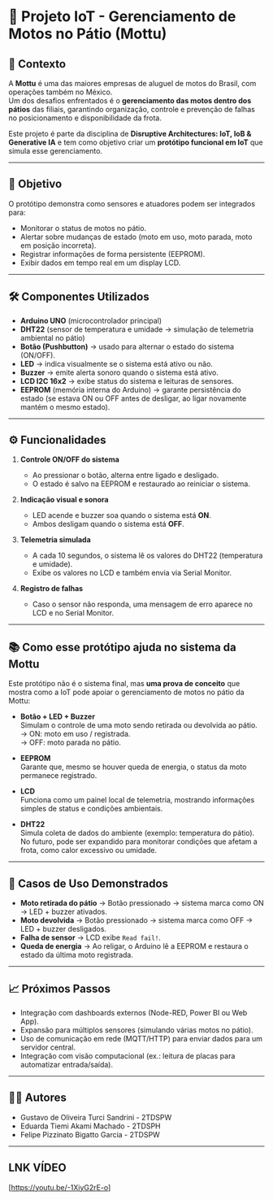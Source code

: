 # 🚀 Projeto IoT - Gerenciamento de Motos no Pátio (Mottu)

## 📌 Contexto
A **Mottu** é uma das maiores empresas de aluguel de motos do Brasil, com operações também no México.  
Um dos desafios enfrentados é o **gerenciamento das motos dentro dos pátios** das filiais, garantindo organização, controle e prevenção de falhas no posicionamento e disponibilidade da frota.

Este projeto é parte da disciplina de **Disruptive Architectures: IoT, IoB & Generative IA** e tem como objetivo criar um **protótipo funcional em IoT** que simula esse gerenciamento.

---

## 🎯 Objetivo
O protótipo demonstra como sensores e atuadores podem ser integrados para:
- Monitorar o status de motos no pátio.  
- Alertar sobre mudanças de estado (moto em uso, moto parada, moto em posição incorreta).  
- Registrar informações de forma persistente (EEPROM).  
- Exibir dados em tempo real em um display LCD.  

---

## 🛠️ Componentes Utilizados
- **Arduino UNO** (microcontrolador principal)  
- **DHT22** (sensor de temperatura e umidade → simulação de telemetria ambiental no pátio)  
- **Botão (Pushbutton)** → usado para alternar o estado do sistema (ON/OFF).  
- **LED** → indica visualmente se o sistema está ativo ou não.  
- **Buzzer** → emite alerta sonoro quando o sistema está ativo.  
- **LCD I2C 16x2** → exibe status do sistema e leituras de sensores.  
- **EEPROM** (memória interna do Arduino) → garante persistência do estado (se estava ON ou OFF antes de desligar, ao ligar novamente mantém o mesmo estado).  

---

## ⚙️ Funcionalidades
1. **Controle ON/OFF do sistema**  
   - Ao pressionar o botão, alterna entre ligado e desligado.  
   - O estado é salvo na EEPROM e restaurado ao reiniciar o sistema.  

2. **Indicação visual e sonora**  
   - LED acende e buzzer soa quando o sistema está **ON**.  
   - Ambos desligam quando o sistema está **OFF**.  

3. **Telemetria simulada**  
   - A cada 10 segundos, o sistema lê os valores do DHT22 (temperatura e umidade).  
   - Exibe os valores no LCD e também envia via Serial Monitor.  

4. **Registro de falhas**  
   - Caso o sensor não responda, uma mensagem de erro aparece no LCD e no Serial Monitor.  

---

## 📚 Como esse protótipo ajuda no sistema da Mottu
Este protótipo não é o sistema final, mas **uma prova de conceito** que mostra como a IoT pode apoiar o gerenciamento de motos no pátio da Mottu:

- **Botão + LED + Buzzer**  
  Simulam o controle de uma moto sendo retirada ou devolvida ao pátio.  
  → ON: moto em uso / registrada.  
  → OFF: moto parada no pátio.  

- **EEPROM**  
  Garante que, mesmo se houver queda de energia, o status da moto permanece registrado.  

- **LCD**  
  Funciona como um painel local de telemetria, mostrando informações simples de status e condições ambientais.  

- **DHT22**  
  Simula coleta de dados do ambiente (exemplo: temperatura do pátio).  
  No futuro, pode ser expandido para monitorar condições que afetam a frota, como calor excessivo ou umidade.  

---

## 🚦 Casos de Uso Demonstrados
- **Moto retirada do pátio** → Botão pressionado → sistema marca como ON → LED + buzzer ativados.  
- **Moto devolvida** → Botão pressionado → sistema marca como OFF → LED + buzzer desligados.  
- **Falha de sensor** → LCD exibe `Read fail!`.  
- **Queda de energia** → Ao religar, o Arduino lê a EEPROM e restaura o estado da última moto registrada.  

---

## 📈 Próximos Passos
- Integração com dashboards externos (Node-RED, Power BI ou Web App).  
- Expansão para múltiplos sensores (simulando várias motos no pátio).  
- Uso de comunicação em rede (MQTT/HTTP) para enviar dados para um servidor central.  
- Integração com visão computacional (ex.: leitura de placas para automatizar entrada/saída).  

---

## 👨‍💻 Autores
- Gustavo de Oliveira Turci Sandrini - 2TDSPW
- Eduarda Tiemi Akami Machado - 2TDSPH
- Felipe Pizzinato Bigatto Garcia - 2TDSPW

---

## LNK VÍDEO

[https://youtu.be/-1XiyG2rE-o]
